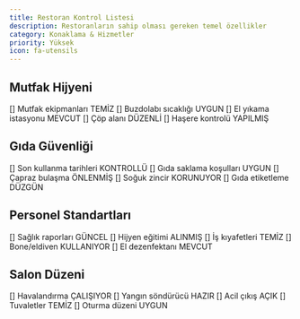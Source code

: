 ```yaml
---
title: Restoran Kontrol Listesi
description: Restoranların sahip olması gereken temel özellikler
category: Konaklama & Hizmetler
priority: Yüksek
icon: fa-utensils
---
```


## Mutfak Hijyeni

[] Mutfak ekipmanları TEMİZ
[] Buzdolabı sıcaklığı UYGUN
[] El yıkama istasyonu MEVCUT
[] Çöp alanı DÜZENLİ
[] Haşere kontrolü YAPILMIŞ

## Gıda Güvenliği

[] Son kullanma tarihleri KONTROLLÜ
[] Gıda saklama koşulları UYGUN
[] Çapraz bulaşma ÖNLENMİŞ
[] Soğuk zincir KORUNUYOR
[] Gıda etiketleme DÜZGÜN

## Personel Standartları

[] Sağlık raporları GÜNCEL
[] Hijyen eğitimi ALINMIŞ
[] İş kıyafetleri TEMİZ
[] Bone/eldiven KULLANIYOR
[] El dezenfektanı MEVCUT

## Salon Düzeni

[] Havalandırma ÇALIŞIYOR
[] Yangın söndürücü HAZIR
[] Acil çıkış AÇIK
[] Tuvaletler TEMİZ
[] Oturma düzeni UYGUN
